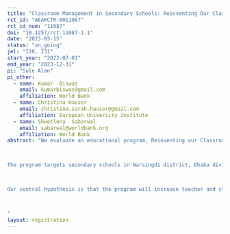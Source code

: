 ```yaml
---
title: "Classroom Management in Secondary Schools: Reinventing Our Classroom"
rct_id: "AEARCTR-0011087"
rct_id_num: "11087"
doi: "10.1257/rct.11087-1.1"
date: "2023-03-15"
status: "on_going"
jel: "I20, I31"
start_year: "2022-07-01"
end_year: "2023-12-31"
pi: "Sule Alan"
pi_other:
  - name: Kumar  Biswas
    email: kumarbiswas@gmail.com
    affiliation: World Bank
  - name: Christina Hauser
    email: christina.sarah.hauser@gmail.com
    affiliation: European University Institute
  - name: Shwetlena  Sabarwal
    email: sabarwal@worldbank.org
    affiliation: World Bank
abstract: "We evaluate an educational program, Reinventing our Classroom (RoC), that aims to provide teachers with simple pedagogical tools to manage their classrooms for more effective teaching in overcrowded secondary school classrooms. The core idea is to give students the responsibility of establishing good behavioral norms in their classroom. To this end, the program suggests creating groups within classrooms with rotating group leaders taking charge to ensure a peaceful learning environment for all. With the minimal interference from teachers, students first collectively establish the types of acceptable and unacceptable behaviors in the classroom and put forward a classroom code of conduct outlining good behavioral norms expected (and desired) in their classroom. Then, they offer ways to make these good norms take hold and stick. The most critical component of the program is that students self-assess and self-monitor their progress weekly and announce it to the classroom through charts and evolving graphics.  

The program targets secondary schools in Narsingdi district, Dhaka division, Bangladesh. A total of 129 schools were enlisted for the project involving 517 teachers and about 7,000 students. We enlisted one class teacher and one assistant teacher from each school to help implement the program. Baseline data were collected in July and August 2022 when our students were in 6th grade. When they started grade 7 in January 2023, we collected baseline data from their new teachers, and from new students. 64 schools were randomly assigned to treatment. Sixth-grade teachers in 64 treatment schools were trained in August 2022, and seventh-grade teachers in January 2023. The program implementation has been ongoing since September 2022 and will end in March 2023. 

Our central hypothesis is that the program will increase teacher and student engagement and well-being by improving behavioral norms and making the classroom amenable to teaching, free from disruptive behavior. In addition, we expect a more cooperative and cohesive classroom environment in treated schools. 

"
layout: registration
---
```


